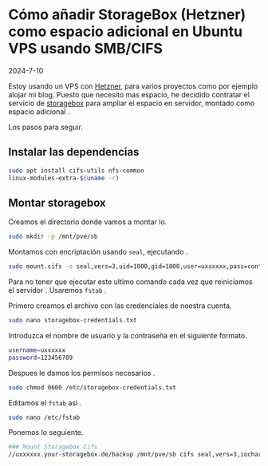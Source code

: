 # Cómo añadir StorageBox (Hetzner) como espacio adicional en Ubuntu VPS usando SMB/CIFS

2024-7-10

Estoy usando un VPS con [Hetzner](https://www.hetzner.com/), para varios proyectos como por ejemplo alojar mi blog.
Puesto que necesito mas espacio, he decidido contratar el servicio de [storagebox](https://www.hetzner.com/storage/storage-box/) para ampliar el espacio en servidor, montado como espacio adicional .

Los pasos para seguir.

## Instalar las dependencias

~~~sh
sudo apt install cifs-utils nfs-common 
linux-modules-extra-$(uname -r)
~~~

## Montar storagebox

Creamos el directorio donde vamos a montar lo.

~~~sh
sudo mkdir -p /mnt/pve/sb
~~~

Montamos con encriptación usando `seal`, ejecutando .

~~~sh
sudo mount.cifs -o seal,vers=3,uid=1000,gid=1000,user=uxxxxxx,pass=contraseña //uxxxxxx.your-storagebox.de/backup /mnt/pve/sb
~~~

Para no tener que ejecutar este ultimo comando cada vez que reiniciamos el servidor .
Usaremos `fstab` .

Primero creamos el archivo con las credenciales de noestra cuenta.

~~~sh
sudo nano storagebox-credentials.txt
~~~

Introduzca el nombre de usuario y la contraseña en el siguiente formato.

~~~sh
username=uxxxxxx
password=123456789
~~~

Despues le damos los permisos necesarios .

~~~sh
sudo chmod 0600 /etc/storagebox-credentials.txt
~~~

Editamos el `fstab` asi .

~~~sh
sudo nano /etc/fstab
~~~

Ponemos lo seguiente.

~~~sh
### Mount Storagebox Cifs
//uxxxxxx.your-storagebox.de/backup /mnt/pve/sb cifs seal,vers=3,iocharset=utf8,rw,credentials=/etc/storagebox-credentials.txt,uid=1000,gid=1000,file_mode=0660,dir_mode=0770 0 0
~~~

